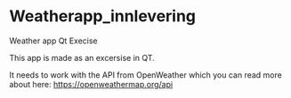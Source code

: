 # Weatherapp_innlevering
Weather app Qt Execise

This app is made as an excersise in QT.

It needs to work with the API from OpenWeather which you can read more about here: https://openweathermap.org/api
